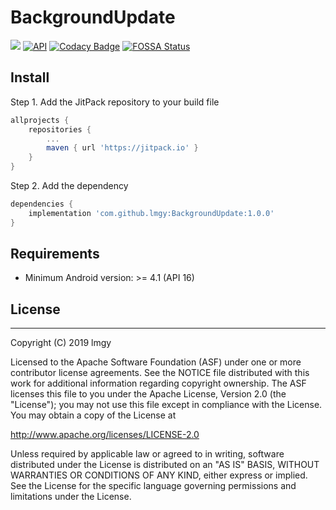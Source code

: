 # BackgroundUpdate

[![](https://jitpack.io/v/lmgy/BackgroundUpdate.svg)](https://jitpack.io/#lmgy/BackgroundUpdate)
[![API](https://img.shields.io/badge/API-16%2B-brightgreen.svg?style=flat)](https://android-arsenal.com/api?level=16)
[![Codacy Badge](https://api.codacy.com/project/badge/Grade/77b394ac84fe441c832f621092c87055)](https://www.codacy.com/manual/lmgy/BackgroundUpdate?utm_source=github.com&amp;utm_medium=referral&amp;utm_content=lmgy/BackgroundUpdate&amp;utm_campaign=Badge_Grade)
[![FOSSA Status](https://app.fossa.com/api/projects/git%2Bgithub.com%2Flmgy%2FBackgroundUpdate.svg?type=shield)](https://app.fossa.com/projects/git%2Bgithub.com%2Flmgy%2FBackgroundUpdate?ref=badge_shield)

## Install

Step 1. Add the JitPack repository to your build file

``` groovy
allprojects {
    repositories {
        ...
        maven { url 'https://jitpack.io' }
    }
}
```

Step 2. Add the dependency

``` groovy
dependencies {
	implementation 'com.github.lmgy:BackgroundUpdate:1.0.0'
}
```

## Requirements

* Minimum Android version: >= 4.1 (API 16)

## License
-------

Copyright (C) 2019 lmgy

Licensed to the Apache Software Foundation (ASF) under one or more contributor
license agreements.  See the NOTICE file distributed with this work for
additional information regarding copyright ownership.  The ASF licenses this
file to you under the Apache License, Version 2.0 (the "License"); you may not
use this file except in compliance with the License.  You may obtain a copy of
the License at

http://www.apache.org/licenses/LICENSE-2.0

Unless required by applicable law or agreed to in writing, software
distributed under the License is distributed on an "AS IS" BASIS, WITHOUT
WARRANTIES OR CONDITIONS OF ANY KIND, either express or implied.  See the
License for the specific language governing permissions and limitations under
the License.